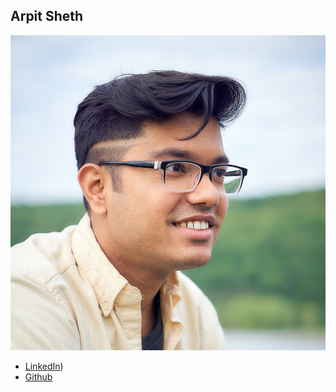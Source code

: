 Arpit Sheth
------------

![](photos/arpit-sheth.jpg)

* [LinkedIn](https://www.linkedin.com/in/shetharp/))
* [Github](https://github.com/shetharp)
